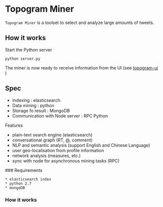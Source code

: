 # Topogram Miner

``Topogram Miner`` is a toolset to select and analyze large amounts of tweets. 

## How it works

Start the Python server

    python server.py

The miner is now ready to receive information from the UI (see [topogram-ui](https://github.com/topogram/topogram-ui) )

## Spec

* Indexing : elasticsearch.  
* Data mining : python
* Storage fo result : MongoDB
* Communication with Node server : RPC Python

Features 

* plain-text search engine (elasticsearch)
* conversational grapĥ (RT, @, comment)
* NLP and semantic analysis (support English and Chinese Language)
* user geo-localisation from profile information
* network analysis (measures, etc.)
* sync with node for asynchronous mining tasks (RPC)


### Requirements

    * elasticsearch index
    * python 2.7 
    * mongoDB

### How it works
